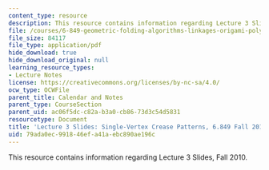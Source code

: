 ```yaml
---
content_type: resource
description: This resource contains information regarding Lecture 3 Slides, Fall 2010.
file: /courses/6-849-geometric-folding-algorithms-linkages-origami-polyhedra-fall-2012/79ada0ec991846efa41aebc890ae196c_MIT6_849F12_slidesL03.pdf
file_size: 84117
file_type: application/pdf
hide_download: true
hide_download_original: null
learning_resource_types:
- Lecture Notes
license: https://creativecommons.org/licenses/by-nc-sa/4.0/
ocw_type: OCWFile
parent_title: Calendar and Notes
parent_type: CourseSection
parent_uid: ac06f5dc-c82a-b3a0-cb86-73d3c54d5831
resourcetype: Document
title: 'Lecture 3 Slides: Single-Vertex Crease Patterns, 6.849 Fall 2010'
uid: 79ada0ec-9918-46ef-a41a-ebc890ae196c
---
```

This resource contains information regarding Lecture 3 Slides, Fall 2010.